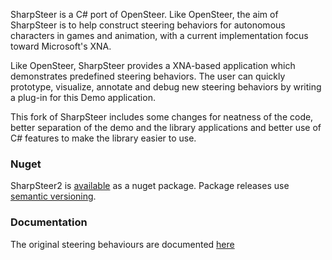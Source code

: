SharpSteer is a C# port of OpenSteer. Like OpenSteer, the aim of SharpSteer is to help construct steering behaviors for autonomous characters in games and animation, with a current implementation focus toward Microsoft's XNA.

Like OpenSteer, SharpSteer provides a XNA-based application which demonstrates predefined steering behaviors. The user can quickly prototype, visualize, annotate and debug new steering behaviors by writing a plug-in for this Demo application.

This fork of SharpSteer includes some changes for neatness of the code, better separation of the demo and the library applications and better use of C# features to make the library easier to use.

### Nuget

SharpSteer2 is [available](https://www.nuget.org/packages/SharpSteer2/) as a nuget package. Package releases use [semantic versioning](http://semver.org/).

### Documentation

The original steering behaviours are documented [here](http://www.red3d.com/cwr/papers/1999/gdc99steer.html)